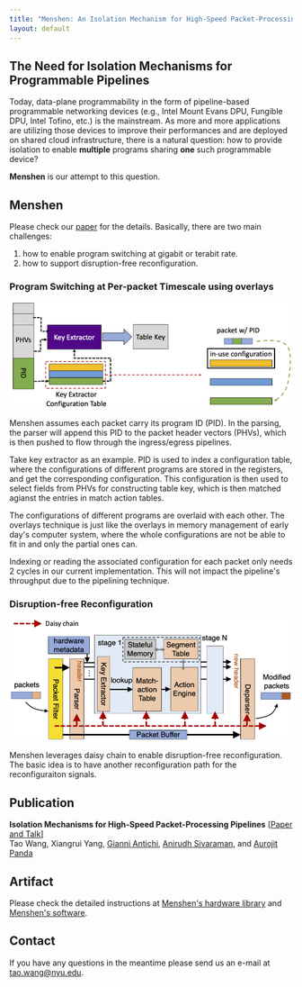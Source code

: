 ```yaml
---
title: "Menshen: An Isolation Mechanism for High-Speed Packet-Processing Pipelines"
layout: default
---
```



## The Need for Isolation Mechanisms for Programmable Pipelines
Today, data-plane programmability in the form of pipeline-based programmable networking devices (e.g., Intel Mount Evans DPU, Fungible DPU, Intel Tofino, etc.) is the mainstream. As more and more applications are utilizing those devices to improve their performances and are deployed on shared cloud infrastructure, there is a natural question: how to provide isolation to enable **multiple** programs sharing **one** such programmable device? 

**Menshen** is our attempt to this question.

## Menshen

Please check our [paper](https://www.usenix.org/conference/nsdi22/presentation/wang-tao) for the details. Basically, there are two main challenges:

1. how to enable program switching at gigabit or terabit rate.
2. how to support disruption-free reconfiguration.

### Program Switching at Per-packet Timescale using overlays

![Key Extractor Example](./imgs/key_extractor_example.png)

Menshen assumes each packet carry its program ID (PID). In the parsing, the parser will append this PID to the packet header vectors (PHVs), which is then pushed to flow through the ingress/egress pipelines.

Take key extractor as an example. PID is used to index a configuration table, where the configurations of different programs are stored in the registers, and get the corresponding configuration. This configuration is then used to select fields from PHVs for constructing table key, which is then matched agianst the entries in match action tables.

The configurations of different programs are overlaid with each other. The overlays technique is just like the overlays in memory management of early day's computer system, where the whole configurations are not be able to fit in and only the partial ones can.

Indexing or reading the associated configuration for each packet only needs 2 cycles in our current implementation. This will not impact the pipeline's throughput due to the pipelining technique.

### Disruption-free Reconfiguration

![Key Extractor Example](./imgs/daisy_chain_example.png)

Menshen leverages daisy chain to enable disruption-free reconfiguration. The basic idea is to have another reconfiguration path for the reconfiguraiton signals.

## Publication
**Isolation Mechanisms for High-Speed Packet-Processing Pipelines** [[Paper and Talk](https://www.usenix.org/conference/nsdi22/presentation/wang-tao)] <br />
Tao Wang, Xiangrui Yang, [Gianni Antichi](https://gianniantichi.github.io/), [Anirudh Sivaraman](https://cs.nyu.edu/~anirudh/), and [Aurojit Panda](https://cs.nyu.edu/~apanda/)

## Artifact
Please check the detailed instructions at [Menshen's hardware library](https://github.com/multitenancy-project/menshen) and [Menshen's software](https://github.com/multitenancy-project/menshen-compiler).

## Contact
If you have any questions in the meantime please send us an e-mail at
[tao.wang@nyu.edu](mailto:tao.wang@nyu.edu).
